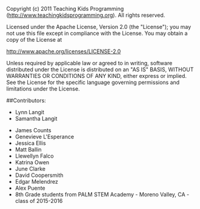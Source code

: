 Copyright (c) 2011 Teaching Kids Programming (http://www.teachingkidsprogramming.org).  All rights reserved.

Licensed under the Apache License, Version 2.0 (the "License"); you
may not use this file except in compliance with the License. You may
obtain a copy of the License at

http://www.apache.org/licenses/LICENSE-2.0

Unless required by applicable law or agreed to in writing, software
distributed under the License is distributed on an "AS IS" BASIS,
WITHOUT WARRANTIES OR CONDITIONS OF ANY KIND, either express or
implied. See the License for the specific language governing permissions
and limitations under the License.

##Contributors:
- Lynn Langit
- Samantha Langit
* James Counts
* Genevieve L'Esperance
* Jessica Ellis
* Matt Ballin
* Llewellyn Falco
* Katrina Owen
* June Clarke
* David Coopersmith
* Edgar Melendrez
* Alex Puente
* 8th Grade students from PALM STEM Academy - Moreno Valley, CA - class of 2015-2016
